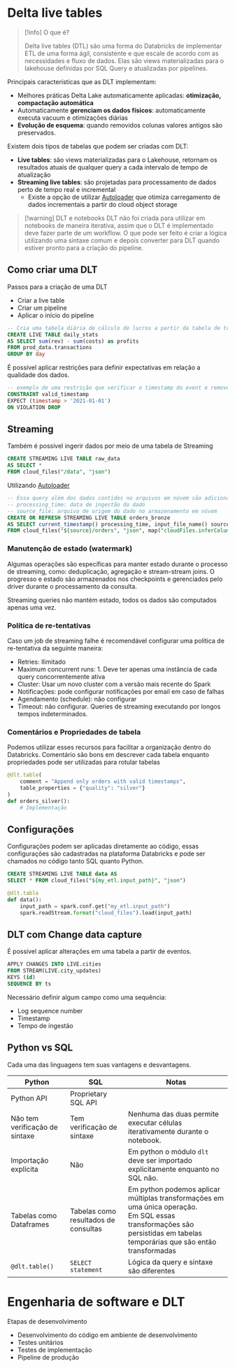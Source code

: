 # Delta live tables

> [!info] O que é?
> 
> Delta live tables (DTL) são uma forma do Databricks de implementar ETL de uma forma ágil, consistente e que escale de acordo com as necessidades e fluxo de dados. Elas são views materializadas para o lakehouse definidas por SQL Query e atualizadas por pipelines.

Principais características que as DLT implementam:

- Melhores práticas Delta Lake automaticamente aplicadas: **otimização, compactação automática**
- Automaticamente **gerenciam os dados físicos**: automaticamente executa vacuum e otimizações diárias
- **Evolução de esquema**: quando removidos colunas valores antigos são preservados.

Existem dois tipos de tabelas que podem ser criadas com DLT:
- **Live tables**: são views materializadas para o Lakehouse, retornam os resultados atuais de qualquer query a cada intervalo de tempo de atualização
- **Streaming live tables**: são projetadas para processamento de dados perto de tempo real e incremental
	- Existe a opção de utilizar [Autoloader](https://docs.databricks.com/pt/ingestion/auto-loader/index.html) que otimiza carregamento de dados incrementais a partir do cloud object storage

> [!warning] DLT e notebooks
> DLT não foi criada para utilizar em notebooks de maneira iterativa, assim que o DLT é implementado deve fazer parte de um workflow. O que pode ser feito é criar a lógica utilizando uma sintaxe comum e depois converter para DLT quando estiver pronto para a criação do pipeline.

## Como criar uma DLT

Passos para a criação de uma DLT
- Criar a live table
- Criar um pipeline
- Aplicar o início do pipeline

```sql
-- Cria uma tabela diária de cálculo de lucros a partir da tabela de transactions
CREATE LIVE TABLE daily_stats
AS SELECT sum(rev) - sum(costs) as profits
FROM prod_data.transactions
GROUP BY day
```

É possível aplicar restrições para definir expectativas em relação a qualidade dos dados.

```sql
-- exemplo de uma restrição que verificar o timestamp do event e remove a linha em caso de violação
CONSTRAINT valid_timestamp
EXPECT (timestamp > '2021-01-01')
ON VIOLATION DROP
```

## Streaming

Também é possível ingerir dados por meio de uma tabela de Streaming

```sql
CREATE STREAMING LIVE TABLE raw_data
AS SELECT *
FROM cloud_files("/data", "json")
```

Utilizando [Autoloader](https://docs.databricks.com/pt/ingestion/auto-loader/index.html)

```sql
-- Essa query além dos dados contidos no arquivos em núvem são adicionados dois campos:
-- processing_time: data de ingestão do dado
-- source_file: arquivo de origem do dado no armazenamento em núvem
CREATE OR REFRESH STREAMING LIVE TABLE orders_bronze
AS SELECT current_timestamp() processing_time, input_file_name() source_file, *
FROM cloud_files("${source}/orders", "json", map("cloudFiles.inferColumnTypes", "true"))
```

### Manutenção de estado (watermark)

Algumas operações são específicas para manter estado durante o processo de streaming, como: deduplicação, agregação e stream-stream joins. O progresso e estado são armazenados nos checkpoints e gerenciados pelo driver durante o processamento da consulta.

Streaming queries não mantém estado, todos os dados são computados apenas uma vez.

### Política de re-tentativas

Caso um job de streaming falhe é recomendável configurar uma política de re-tentativa da seguinte maneira:

- Retries: Ilimitado
- Maximum concurrent runs: 1. Deve ter apenas uma instância de cada query concorrentemente ativa
- Cluster: Usar um novo cluster com a versão mais recente do Spark
- Notificações: pode configurar notificações por email em caso de falhas
- Agendamento (schedule): não configurar
- Timeout: não configurar. Queries de streaming executando por longos tempos indeterminados.

### Comentários e Propriedades de tabela

Podemos utilizar esses recursos para facilitar a organização dentro do Databricks. Comentário são bons em descrever cada tabela enquanto propriedades pode ser utilizadas para rotular tabelas
```python
@dlt.table(
	comment = "Append only orders with valid timestamps",
	table_properties = {"quality": "silver"}
)
def orders_silver():
	# Implementação
```

## Configurações

Configurações podem ser aplicadas diretamente ao código, essas configurações são cadastradas na plataforma Databricks e pode ser chamados no código tanto SQL quanto Python.

```sql
CREATE STREAMING LIVE TABLE data AS
SELECT * FROM cloud_files("${my_etl.input_path}", "json")
```

```python
@dlt.table
def data():
	input_path = spark.conf.get("my_etl.input_path")
	spark.readStream.format("cloud_files").load(input_path)
```

## DLT com Change data capture

É possível aplicar alterações em uma tabela a partir de eventos.

```sql
APPLY CHANGES INTO LIVE.cities
FROM STREAM(LIVE.city_updates)
KEYS (id)
SEQUENCE BY ts
```

Necessário definir algum campo como uma sequência:
 - Log sequence number
 - Timestamp
 - Tempo de ingestão

## Python vs SQL

Cada uma das linguagens tem suas vantagens e desvantagens.

| Python                         | SQL                                  | Notas                                                                                                                                                                        |
| ------------------------------ | ------------------------------------ | ---------------------------------------------------------------------------------------------------------------------------------------------------------------------------- |
| Python API                     | Proprietary SQL API                  |                                                                                                                                                                              |
| Não tem verificação de sintaxe | Tem verificação de sintaxe           | Nenhuma das duas permite executar células iterativamente durante o notebook.                                                                                                 |
| Importação explícita           | Não                                  | Em python o módulo `dlt` deve ser importado explicitamente enquanto no SQL não.                                                                                              |
| Tabelas como Dataframes        | Tabelas como resultados de consultas | Em python podemos aplicar múltiplas transformações em uma única operação. <br>Em SQL essas transformações são persistidas em tabelas temporárias que são então transformadas |
| `@dlt.table()`                 | `SELECT statement`                   | Lógica da query e sintaxe são diferentes                                                                                                                                     |

# Engenharia de software e DLT

Etapas de desenvolvimento
- Desenvolvimento do código em ambiente de desenvolvimento
- Testes unitários
- Testes de implementação
- Pipeline de produção

